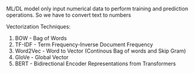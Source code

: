 ML/DL model only input numerical data to perform training and prediction operations. So we have to convert text to numbers

Vectorization Techniques:

   1. BOW - Bag of Words
   2. TF-IDF - Term Frequency-Inverse Document Frequency
   3. Word2Vec - Word to Vector  (Continous Bag of words and Skip Gram)
   4. GloVe - Global Vector
   5. BERT - Bidirectional Encoder Representations from Transformers
      
